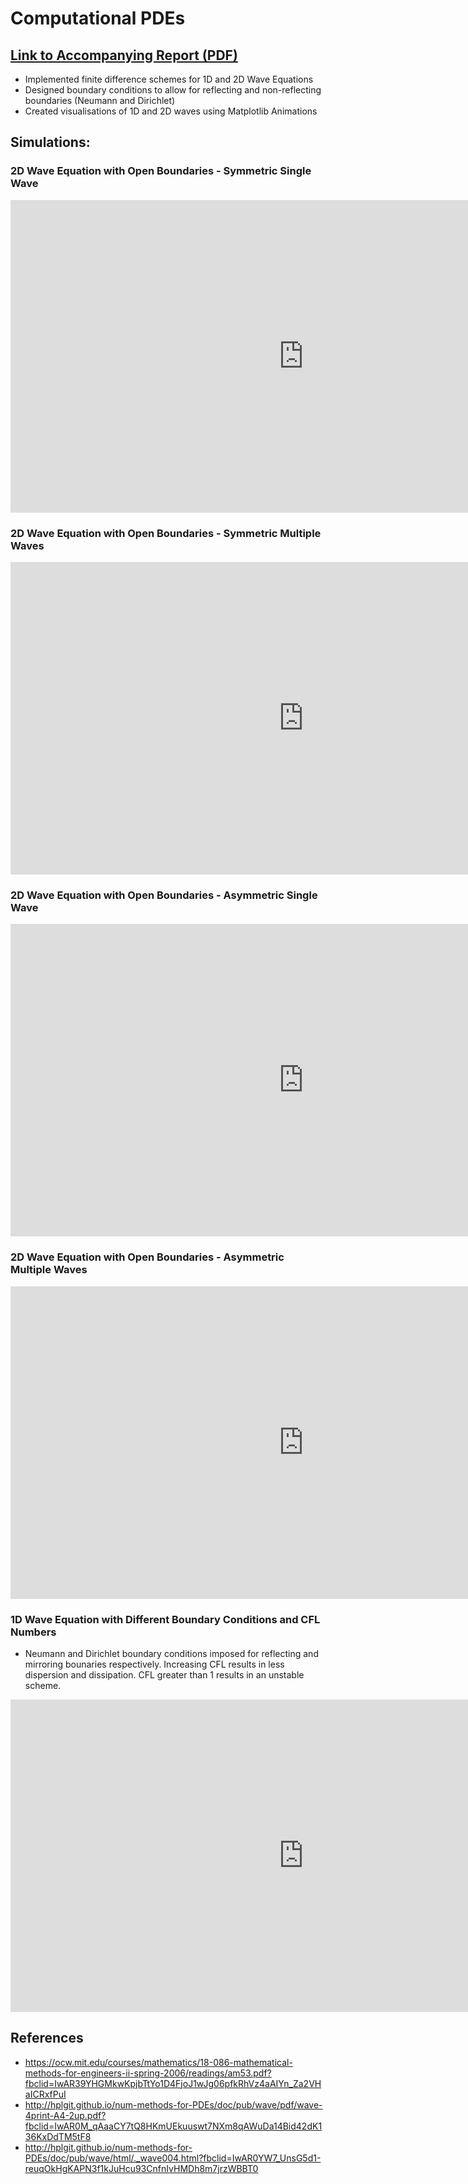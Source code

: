 # Computational PDEs

## [Link to Accompanying Report (PDF)](https://github.com/leonjwu/comp-pdes/blob/master/Report.pdf)

- Implemented finite difference schemes for 1D and 2D Wave Equations
- Designed boundary conditions to allow for reflecting and non-reflecting boundaries (Neumann and Dirichlet)
- Created visualisations of 1D and 2D waves using Matplotlib Animations

## Simulations:

### 2D Wave Equation with Open Boundaries - Symmetric Single Wave
<iframe width="938" height="500" src="https://www.youtube.com/embed/r62rEneZAbM" frameborder="0" allow="accelerometer; autoplay; encrypted-media; gyroscope; picture-in-picture" allowfullscreen></iframe>

### 2D Wave Equation with Open Boundaries - Symmetric Multiple Waves
<iframe width="938" height="500" src="https://www.youtube.com/embed/yAbyFZgvO_M" frameborder="0" allow="accelerometer; autoplay; encrypted-media; gyroscope; picture-in-picture" allowfullscreen></iframe>

### 2D Wave Equation with Open Boundaries - Asymmetric Single Wave
<iframe width="938" height="500" src="https://www.youtube.com/embed/8wePBg1fRy4" frameborder="0" allow="accelerometer; autoplay; encrypted-media; gyroscope; picture-in-picture" allowfullscreen></iframe>

### 2D Wave Equation with Open Boundaries - Asymmetric Multiple Waves
<iframe width="938" height="500" src="https://www.youtube.com/embed/dzyD02wS18E" frameborder="0" allow="accelerometer; autoplay; encrypted-media; gyroscope; picture-in-picture" allowfullscreen></iframe>


### 1D Wave Equation with Different Boundary Conditions and CFL Numbers
- Neumann and Dirichlet boundary conditions imposed for reflecting and mirroring bounaries respectively. Increasing CFL results in less dispersion and dissipation. CFL greater than 1 results in an unstable scheme.

<iframe width="938" height="500" src="https://www.youtube.com/embed/cqKYWG6Z6kg" frameborder="0" allow="accelerometer; autoplay; encrypted-media; gyroscope; picture-in-picture" allowfullscreen></iframe>


## References
- https://ocw.mit.edu/courses/mathematics/18-086-mathematical-methods-for-engineers-ii-spring-2006/readings/am53.pdf?fbclid=IwAR39YHGMkwKpjbTtYo1D4FjoJ1wJg06pfkRhVz4aAIYn_Za2VHaICRxfPuI
- http://hplgit.github.io/num-methods-for-PDEs/doc/pub/wave/pdf/wave-4print-A4-2up.pdf?fbclid=IwAR0M_qAaaCY7tQ8HKmUEkuuswt7NXm8qAWuDa14Bid42dK136KxDdTM5tF8
- http://hplgit.github.io/num-methods-for-PDEs/doc/pub/wave/html/._wave004.html?fbclid=IwAR0YW7_UnsG5d1-reuqOkHgKAPN3f1kJuHcu93CnfnIvHMDh8m7jrzWBBT0

